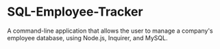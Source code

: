 # SQL-Employee-Tracker
A command-line application that allows the user to manage a company's employee database, using Node.js, Inquirer, and MySQL.
